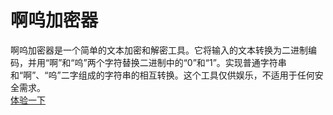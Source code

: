 # 啊呜加密器
啊呜加密器是一个简单的文本加密和解密工具。它将输入的文本转换为二进制编码，并用“啊”和“呜”两个字符替换二进制中的“0”和“1”。实现普通字符串和“啊”、“呜”二字组成的字符串的相互转换。这个工具仅供娱乐，不适用于任何安全需求。  
[体验一下](https://rpone.top/sbEncryptor/)
